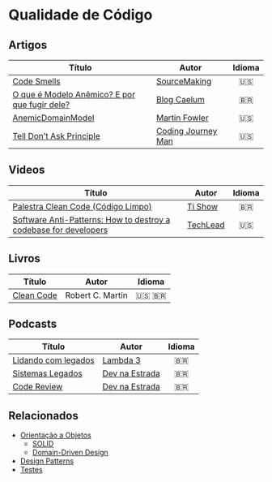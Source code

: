 # Qualidade de  Código

## Artigos
| Título | Autor | Idioma |
|-----------------|-------|:--------:|
| [Code Smells](https://sourcemaking.com/refactoring/smells) | [SourceMaking](https://sourcemaking.com) | :us: |
| [O que é Modelo Anêmico? E por que fugir dele?](http://blog.caelum.com.br/o-que-e-modelo-anemico-e-por-que-fugir-dele/) | [Blog Caelum](http://blog.caelum.com.br) | :brazil: |
| [AnemicDomainModel](https://www.martinfowler.com/bliki/AnemicDomainModel.html) | [Martin Fowler](https://www.martinfowler.com) | :us: |
| [Tell Don’t Ask Principle](https://codingjourneyman.com/2015/03/23/tell-dont-ask-principle/) | [Coding Journey Man](https://codingjourneyman.com) | :us: |

## Videos
| Título | Autor | Idioma |
|-----------------|-------|:--------:|
| [Palestra Clean Code (Código Limpo)](https://www.youtube.com/watch?v=1IHNc-_u7OI) | [Ti Show](https://www.youtube.com/channel/UCB7gSpCPD0kkyL6LBQWbaGw) | :brazil: |
| [Software Anti-Patterns: How to destroy a codebase for developers](https://www.youtube.com/watch?v=MTCYhbfSAuA) | [TechLead](https://www.youtube.com/channel/UC4xKdmAXFh4ACyhpiQ_3qBw) | :us: |

## Livros
| Título | Autor | Idioma |
|-----------------|-------|:--------:|
| [Clean Code](https://www.amazon.com.br/Clean-Code-Handbook-Software-Craftsmanship/dp/0132350882) | Robert C. Martin | :us: :brazil: |

## Podcasts
| Título | Autor | Idioma |
|-----------------|-------|:--------:|
| [Lidando com legados](https://www.lambda3.com.br/2017/01/podcast-28-lidando-com-legados/) | [Lambda 3](https://www.lambda3.com.br) | :brazil: |
| [Sistemas Legados](https://devnaestrada.com.br/2018/08/17/sistemas-legados.html) | [Dev na Estrada](https://devnaestrada.com.br) | :brazil: |
| [Code Review](https://devnaestrada.com.br/2018/05/04/code-review.html) | [Dev na Estrada](https://devnaestrada.com.br) | :brazil: |

## Relacionados
- [Orientação a Objetos](./oop.md)
    - [SOLID](./solid.md)
    - [Domain-Driven Design](./ddd.md)
- [Design Patterns](./design_patterns.md)
- [Testes](./tests.md)